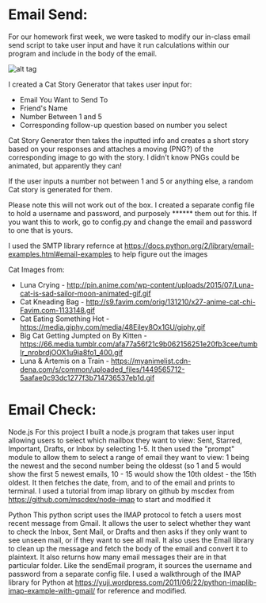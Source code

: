 Email Send:
===========
For our homework first week, we were tasked to modify our in-class email send script to take user input and have it run calculations within our program and include in the body of the email.

![alt tag](http://https://media.giphy.com/media/48Eiley8Ox1GU/giphy.gif/to/img.png)

I created a Cat Story Generator that takes user input for:
- Email You Want to Send To
- Friend's Name
- Number Between 1 and 5
- Corresponding follow-up question based on number you select

Cat Story Generator then takes the inputted info and creates a short story based on your responses and attaches a moving (PNG?) of the corresponding image to go with the story. I didn't know PNGs could be animated, but apparently they can!

If the user inputs a number not between 1 and 5 or anything else, a random Cat story is generated for them.

Please note this will not work out of the box. I created a separate config file to hold a username and password, and purposely ****** them out for this. If you want this to work, go to config.py and change the email and password to one that is yours.

I used the SMTP library refernce at https://docs.python.org/2/library/email-examples.html#email-examples to help figure out the images

Cat Images from:
- Luna Crying - http://pin.anime.com/wp-content/uploads/2015/07/Luna-cat-is-sad-sailor-moon-animated-gif.gif
- Cat Kneading Bag - http://s9.favim.com/orig/131210/x27-anime-cat-chi-Favim.com-1133148.gif
- Cat Eating Something Hot - https://media.giphy.com/media/48Eiley8Ox1GU/giphy.gif
- Big Cat Getting Jumpted on By Kitten - https://66.media.tumblr.com/afa77a56f21c9b062156251e20fb3cee/tumblr_nrobrdjOOX1u9ia8fo1_400.gif
- Luna & Artemis on a Train - https://myanimelist.cdn-dena.com/s/common/uploaded_files/1449565712-5aafae0c93dc1277f3b714736537eb1d.gif


Email Check:
=======
Node.js
For this project I built a node.js program that takes user input allowing users to select which mailbox they want to view: Sent, Starred, Important, Drafts, or Inbox by selecting 1-5.
It then used the "prompt" module to allow them to select a range of email they want to view: 1 being the newest and the second number being the oldesst (so 1 and 5 would show the first 5 newest emails, 10 - 15 would show the 10th oldest - the 15th oldest.
It then fetches the date, from, and to of the email and prints to terminal.
I used a tutorial from imap library on github by mscdex from https://github.com/mscdex/node-imap to start and modified it


Python
This python script uses the IMAP protocol to fetch a users most recent message from Gmail. It allows the user to select whether they want to check the Inbox, Sent Mail, or Drafts and then asks if they only want to see unseen mail, or if they want to see all mail. 
It also uses the Email library to clean up the message and fetch the body of the email and convert it to plaintext.
It also returns how many email messages their are in that particular folder.
Like the sendEmail program, it sources the username and password from a separate config file.
I used a walkthrough of the IMAP library for Python at https://yuji.wordpress.com/2011/06/22/python-imaplib-imap-example-with-gmail/ for reference and modified.

